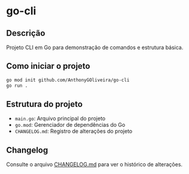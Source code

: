 # go-cli

## Descrição
Projeto CLI em Go para demonstração de comandos e estrutura básica.

## Como iniciar o projeto
```bash
go mod init github.com/AnthonyGOliveira/go-cli
go run .
```

## Estrutura do projeto
- `main.go`: Arquivo principal do projeto
- `go.mod`: Gerenciador de dependências do Go
- `CHANGELOG.md`: Registro de alterações do projeto

## Changelog
Consulte o arquivo [CHANGELOG.md](./CHANGELOG.md) para ver o histórico de alterações.